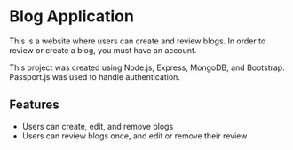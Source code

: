# Blog Application


This is a website where users can create and review blogs. In order to review or create a blog, you must have an account. 

This project was created using Node.js, Express, MongoDB, and Bootstrap. Passport.js was used to handle authentication.  

## Features
* Users can create, edit, and remove blogs
* Users can review blogs once, and edit or remove their review



